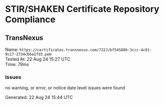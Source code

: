 # STIR/SHAKEN Certificate Repository Compliance

## TransNexus

Name: `https://certificates.transnexus.com/722J/bf54580b-3ccc-4c81-9c17-2734cb6a1fd3.pem`\
Tested At: 22 Aug 24 15:27 UTC\
Time: 79ms

### Issues

no warning, or error, or notice date level issues were found

Generated: 22 Aug 24 15:44 UTC